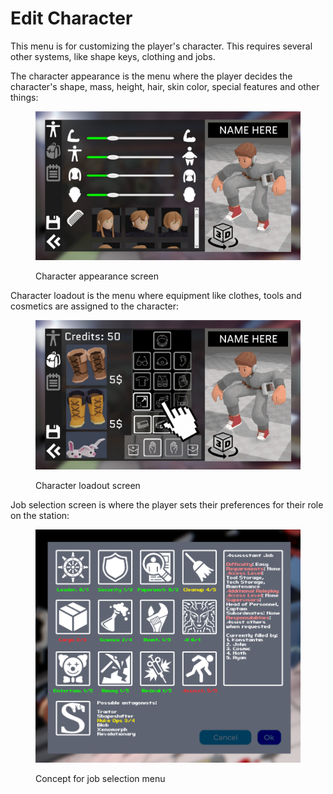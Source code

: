 # Edit Character

This menu is for customizing the player's character. This requires several other systems, like shape keys, clothing and jobs.

The character appearance is the menu where the player decides the character's shape, mass, height, hair, skin color, special features and other things:

<figure><img src="../../../.gitbook/assets/Xsp_z1uux_s.jpg" alt=""><figcaption><p>Character appearance screen</p></figcaption></figure>

Character loadout is the menu where equipment like clothes, tools and cosmetics are assigned to the character:

<figure><img src="../../../.gitbook/assets/LcmLXfPdTl4.jpg" alt=""><figcaption><p>Character loadout screen</p></figcaption></figure>

Job selection screen is where the player sets their preferences for their role on the station:

<figure><img src="../../../.gitbook/assets/spaces_o88TIFUbxlEVDM0ZH62q_uploads_6lw3mWfbGAMZ4c6GD9GD_image.webp" alt=""><figcaption><p>Concept for job selection menu</p></figcaption></figure>
